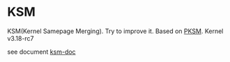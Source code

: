 # KSM

KSM(Kernel Samepage Merging). Try to improve it. Based on
[PKSM](code.google.com/archive/p/pksm).  Kernel v3.18-rc7

see document [ksm-doc](ksm-doc/)

